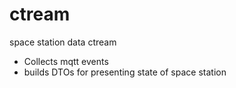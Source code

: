 # ctream

space station data ctream

* Collects mqtt events
* builds DTOs for presenting state of space station
